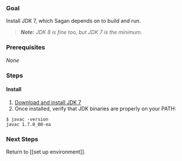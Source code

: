 ### Goal

Install JDK 7, which Sagan depends on to build and run.

> _**Note:** JDK 8 is fine too, but JDK 7 is the minimum._

### Prerequisites

_None_

### Steps

#### Install

1. [Download and install JDK 7](https://jdk7.java.net/download.html)
2. Once installed, verify that JDK binaries are properly on your PATH:

```
$ javac -version
javac 1.7.0_08-ea
```
### Next Steps

Return to [[set up environment]].